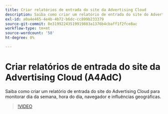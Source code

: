 ```yaml
---
title: Criar relatórios de entrada do site da Advertising Cloud
description: Saiba como criar um relatório de entrada do site do Advertising Cloud para monitorar dia da semana, hora do dia, navegador e influências geográficas.
exl-id: a0a4e465-4e4b-4b72-b6dc-cc899b233379
source-git-commit: 0e31992243519919883a1376b4cbaff1f2fce8ac
workflow-type: tm+mt
source-wordcount: '58'
ht-degree: 0%

---
```


# Criar relatórios de entrada do site da Advertising Cloud (A4AdC)

Saiba como criar um relatório de entrada do site do Advertising Cloud para monitorar dia da semana, hora do dia, navegador e influências geográficas.

>[!VIDEO](https://video.tv.adobe.com/v/33921)
